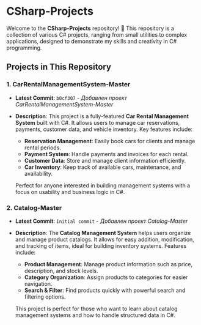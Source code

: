 # CSharp-Projects

Welcome to the **CSharp-Projects** repository! 🚀 This repository is a collection of various C# projects, ranging from small utilities to complex applications, designed to demonstrate my skills and creativity in C# programming.

## Projects in This Repository

### 1. **CarRentalManagementSystem-Master**
- **Latest Commit**: `b0cf307` - *Добавлен проект CarRentalManagementSystem-Master*
- **Description**: This project is a fully-featured **Car Rental Management System** built with C#. It allows users to manage car reservations, payments, customer data, and vehicle inventory. Key features include:
  - **Reservation Management**: Easily book cars for clients and manage rental periods.
  - **Payment System**: Handle payments and invoices for each rental.
  - **Customer Data**: Store and manage client information efficiently.
  - **Car Inventory**: Keep track of available cars, maintenance, and availability.
  
  Perfect for anyone interested in building management systems with a focus on usability and business logic in C#.

### 2. **Catalog-Master**
- **Latest Commit**: `Initial commit` - *Добавлен проект Catalog-Master*
- **Description**: The **Catalog Management System** helps users organize and manage product catalogs. It allows for easy addition, modification, and tracking of items, ideal for building inventory systems. Features include:
  - **Product Management**: Manage product information such as price, description, and stock levels.
  - **Category Organization**: Assign products to categories for easier navigation.
  - **Search & Filter**: Find products quickly with powerful search and filtering options.

  This project is perfect for those who want to learn about catalog management systems and how to handle structured data in C#.
